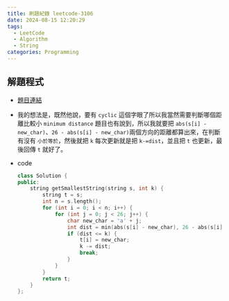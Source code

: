 ```yaml
---
title: 刷題紀錄 leetcode-3106
date: 2024-08-15 12:20:29
tags:
  - LeetCode
  - Algorithm
  - String
categories: Programming
---
```


## 解題程式

* [題目連結](https://leetcode.com/problems/lexicographically-smallest-string-after-operations-with-constraint/description/)

* 我的想法是，既然他說，要有 `cyclic` 這個字眼了所以我當然需要判斷哪個距離比較小 `minimum distance` 題目也有說到，所以我就要把 `abs(s[i] - new_char)`、`26 - abs(s[i] - new_char)`兩個方向的距離都算出來，在判斷有沒有 `小於等於`，然後就把 `k` 每次更新就是把 `k-=dist`，並且把 `t` 也更新，最後回傳 `t` 就好了。

<!--more-->

* code

    ```C++
    class Solution {
    public:
        string getSmallestString(string s, int k) {
            string t = s;
            int n = s.length();
            for (int i = 0; i < n; i++) {
                for (int j = 0; j < 26; j++) {
                    char new_char = 'a' + j;
                    int dist = min(abs(s[i] - new_char), 26 - abs(s[i] - new_char));
                    if (dist <= k) {
                        t[i] = new_char;
                        k -= dist;
                        break;
                    }
                }
            }
            return t;
        }
    };
    ```
